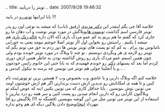 .. title: تویتر را دریابید .. date: 2007/9/26 19:46:32

بابا ایرانیها [تویتر](http://twitter.com/)رو در یابید !!!

خلاصه آقا چی بگم اینقدر این [دکتر مزیدی](http://mhmazidi.wordpress.com/)
(رفیق ناباب) که میشه به نوعی اون رو پدر تویتر فارسی اسم گذاشت تو[پست
های](http://mhmazidi.wordpress.com/tag/%D8%B7%DA%BE%D8%B8%CB%86%D8%B8%D9%B9%D8%B8%D9%B9%D8%B7%DA%BE%D8%B7%C2%B1/)وبلاگش
در مورد تویتر نوشت و آب دهان ما رو جاری کرد که گفتم ما هم بریم یه کم عمو
مردک بازی (که الان داره [خاله زنک
بازی](http://mhmazidi.wordpress.com/2007/04/25/%D8%B7%C2%AF%D8%B7%C2%AE%D8%B7%DA%BE%D8%B7%C2%B1%D8%B7%C2%A7%D8%B8%E2%80%A0-%D8%B7%C2%A7%D8%BA%C5%92%D8%B7%C2%B1%D8%B7%C2%A7%D8%B8%E2%80%A0%D8%BA%C5%92-%D8%B7%C2%AF%D8%B7%C2%B1-%D8%B7%DA%BE%D8%B8%CB%86%D8%BA%C5%92%D8%BA%C5%92%D8%B7%DA%BE%D8%B7%C2%B1/)
هم میشه ) بکنیم . راستش رو بخواین اول ااز تویتر اصلا خوشم نیومد یعنی یه
جورایی نامانوس بود برام . یه کم که تو پست های تویتر نویس ها دور زدم به
حق می تونم بگم که تویتر رو لازمه ی هر وبگردی دونستم . تو چند تا وبلاگ در
مورد تویتر خونده بودم ولی چون همین اسمم عمو مردک بازی رو روش گذاشته بودن
به خاطر همین ازش دوری کردم اما بعد که پستهای
[دکتر](http://mhmazidi.wordpress.com/) رو خوندم فهمیدم که نه بابا حتی
این خانوم رایس خودمون و یا آنجلینا جولی هم تویتر می نویسن چه برسه به
نیکول کیدمن و… .

خلاصه کنم اگه وبلاگ دارین و یا عاشق وب بخصوص وب ۲ هستین برین تو
[تویتر](http://twitter.com/)ثبت نام کنین و تا همه ی امکاناتش رو ندیدین
ازش دست برندارین اگر هم ازش خوشتون اومد می تونین توش بنویسین . بابا
حداقل کاری که می تونین بکنین اینه که عوض اینکه تو وبلاگتون کارایی رو که
دارین انجام میدین رو پست کنین و سر همه رو درد بیارین با استفاده از این
تویتر می تونین مثل من این گوشه بنویسین (قشنگه نه !!!) پلاگینش رو آقا
مهرداد [اینجا](http://mehrdad.rajabi.ir/category/wordpress/plugin/)توضیح
دادن پلاگین دیگه ای هم وجو نداره
